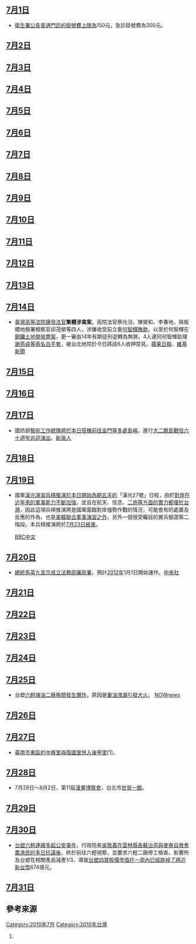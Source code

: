 <noinclude></noinclude>

## [7月1日](../Page/7月1日.md "wikilink")

  - [衛生署公告普通門診的掛號費上限為](../Page/衛生署.md "wikilink")150元，急診掛號費為300元。

## [7月2日](../Page/7月2日.md "wikilink")

## [7月3日](../Page/7月3日.md "wikilink")

## [7月4日](../Page/7月4日.md "wikilink")

## [7月5日](../Page/7月5日.md "wikilink")

## [7月6日](../Page/7月6日.md "wikilink")

## [7月7日](../Page/7月7日.md "wikilink")

## [7月8日](../Page/7月8日.md "wikilink")

## [7月9日](../Page/7月9日.md "wikilink")

## [7月10日](../Page/7月10日.md "wikilink")

## [7月11日](../Page/7月11日.md "wikilink")

## [7月12日](../Page/7月12日.md "wikilink")

## [7月13日](../Page/7月13日.md "wikilink")

## [7月14日](../Page/7月14日.md "wikilink")

  - [臺灣高等法院爆發法官](../Page/臺灣高等法院.md "wikilink")**集體涉貪案**，高院法官蔡光治、陳榮和、李春地，與板橋地檢署檢察官邱茂榮等四人，涉嫌收受前立委[何智輝賄款](../Page/何智輝.md "wikilink")，以至於何智輝在[銅鑼土地開發弊案](../Page/銅鑼鄉_\(臺灣\).md "wikilink")，更一審由14年有期徒刑逆轉為無罪。4人連同何智輝助理[謝燕貞等兩名](../Page/謝燕貞.md "wikilink")[白手套](../Page/白手套.md "wikilink")，被台北地院於今日將該6人收押禁見。[蘋果日報](http://tw.nextmedia.com/applenews/article/art_id/32659448/IssueID/20100714)、[維基新聞](../Page/n:台灣四位司法官疑似涉嫌收賄_遭法院收押.md "wikilink")

## [7月15日](../Page/7月15日.md "wikilink")

## [7月16日](../Page/7月16日.md "wikilink")

## [7月17日](../Page/7月17日.md "wikilink")

  - 國防部[藝術工作總隊將於本日搭機前往](../Page/藝術工作總隊.md "wikilink")[金門等多處島嶼](../Page/金門.md "wikilink")，進行[大二膽島戰役六十週年巡迴演出](../Page/大二膽島戰役.md "wikilink")。[新唐人](https://archive.is/20130427114102/http://ap.ntdtv.com/b5/video/id/26532)

## [7月18日](../Page/7月18日.md "wikilink")

## [7月19日](../Page/7月19日.md "wikilink")

  - 國軍[漢光演習](../Page/漢光演習.md "wikilink")[兵棋推演於本日開始為期五天的](../Page/兵棋推演.md "wikilink")「漢光27號」日程，由於[對岸在近年來的軍事能力不斷加強](../Page/中國人民解放軍.md "wikilink")，並且在航天、信息、[二炮等方面的實力都優於](../Page/中國人民解放軍第二炮兵部隊.md "wikilink")[台灣](../Page/中華民國國軍.md "wikilink")，因此這項兵棋推演將是國軍面臨對岸強勢作戰的情況，可能會有的處置及反應的作為，也是[美](../Page/美國.md "wikilink")[韓聯合軍事演習之外](../Page/南韓.md "wikilink")，另外一個很受矚目的實兵驗證第二階段。本兵棋推演將於[7月23日結束](../Page/7月23日.md "wikilink")。

    [BBC中文](http://www.bbc.co.uk/zhongwen/trad/chinese_news/2011/07/110712_aircraftcarrier_byjameslin.shtml)

## [7月20日](../Page/7月20日.md "wikilink")

  - [總統](../Page/中華民國總統.md "wikilink")[馬英九宣示成立](../Page/馬英九.md "wikilink")[法務部廉政署](../Page/法務部.md "wikilink")，預計[2012年](../Page/2012年.md "wikilink")1月1日開始運作。[中央社](https://web.archive.org/web/20170329100131/http://www.cna.com.tw/SearchNews/doDetail.aspx?id=201007200298&q=%e5%bb%89%e6%94%bf%e7%bd%b2%e8%be%a6%e6%a1%88+%e9%a1%9e%e4%bc%bc%e7%89%b9%e5%81%b5%e6%a8%a1%e5%bc%8f)

## [7月21日](../Page/7月21日.md "wikilink")

## [7月22日](../Page/7月22日.md "wikilink")

## [7月23日](../Page/7月23日.md "wikilink")

## [7月24日](../Page/7月24日.md "wikilink")

## [7月25日](../Page/7月25日.md "wikilink")

  - 台塑[六輕煉油二廠晚間發生爆炸](../Page/六輕.md "wikilink")，原因是[重油洩漏引發大火](../Page/重油.md "wikilink")。
    [NOWnews](http://www.nownews.com/2010/07/26/320-2629624.htm#ixzz1U2lR9Q2Q)

## [7月26日](../Page/7月26日.md "wikilink")

## [7月27日](../Page/7月27日.md "wikilink")

  - [臺南市](../Page/臺南市.md "wikilink")[東區的中興里與復國里併入後甲里](../Page/東區_\(臺南市\).md "wikilink")\[1\]。

## [7月28日](../Page/7月28日.md "wikilink")

  - 7月28日～8月2日，第11屆[漫畫博覽會](../Page/漫畫博覽會.md "wikilink")，台北市[世貿一館](../Page/台北世界貿易中心.md "wikilink")。[](http://www.ccpa.org.tw/comic/)

## [7月29日](../Page/7月29日.md "wikilink")

## [7月30日](../Page/7月30日.md "wikilink")

  - [台塑六輕連續多起公安事件](../Page/第六套輕油裂解廠.md "wikilink")，行政院長[吳敦義在雲林縣長](../Page/吳敦義.md "wikilink")[蘇治芬與麥寮自救會農漁民的多日抗議後](../Page/蘇治芬.md "wikilink")，終於前往六輕視察，並要求六輕二廠停工檢查。影響所及台塑在相關產品減產1/3，導致[台塑四寶股價市值在一周內已經跌掉了將近新台幣](../Page/台塑十寶.md "wikilink")674億元。

## [7月31日](../Page/7月31日.md "wikilink")

## 參考來源

<noinclude> </noinclude>

[Category:2010年7月](https://zh.wikipedia.org/wiki/Category:2010年7月 "wikilink")
[Category:2010年台灣](https://zh.wikipedia.org/wiki/Category:2010年台灣 "wikilink")

1.